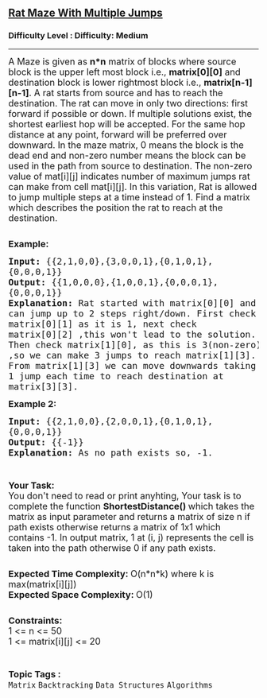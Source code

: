 <h2><a href="https://www.geeksforgeeks.org/problems/rat-maze-with-multiple-jumps3852/1">Rat Maze With Multiple Jumps</a></h2><h3>Difficulty Level : Difficulty: Medium</h3><hr><div class="problems_problem_content__Xm_eO"><p><span style="font-size:18px">A Maze is given as <strong>n*n</strong>&nbsp;matrix of blocks where source block is the upper left most block i.e., <strong>matrix[0][0]</strong> and destination block is lower rightmost block i.e., <strong>matrix[n-1][n-1]</strong>. A rat starts from source and has to reach the destination. The rat can move in only two directions: first forward if possible or down. If multiple solutions exist, the shortest earliest hop will be accepted. For the same hop distance at any point, forward will be preferred over downward. In the maze matrix, 0 means the block is the dead end and non-zero number means the block can be used in the path from source to destination. The non-zero value of mat[i][j] indicates number of maximum jumps rat can make from cell mat[i][j]. In this variation, Rat is allowed to jump multiple steps at a time instead of 1. Find a matrix which describes the position the rat to reach at the destination.</span><br>
&nbsp;</p>

<p><span style="font-size:18px"><strong>Example:</strong></span></p>

<pre><span style="font-size:18px"><strong>Input: </strong>{{2,1,0,0},{3,0,0,1},{0,1,0,1},
{0,0,0,1}}
<strong>Output: </strong>{{1,0,0,0},{1,0,0,1},{0,0,0,1},
{0,0,0,1}}
<strong>Explanation: </strong>Rat started with matrix[0][0] and 
can jump up to 2 steps right/down. First check 
matrix[0][1] as it is 1, next check 
matrix[0][2] ,this won't lead to the solution. 
Then check matrix[1][0], as this is 3(non-zero)
,so we can make 3 jumps to reach matrix[1][3]. 
From matrix[1][3] we can move downwards taking 
1 jump each time to reach destination at 
matrix[3][3].</span>
</pre>

<p><span style="font-size:18px"><strong>Example 2:</strong></span></p>

<pre><span style="font-size:18px"><strong>Input: </strong>{{2,1,0,0},{2,0,0,1},{0,1,0,1},
{0,0,0,1}}
<strong>Output:</strong> {{-1}}
<strong>Explanation: </strong>As no path exists so, -1.</span>
</pre>

<p>&nbsp;</p>

<p><span style="font-size:18px"><strong>Your Task:</strong><br>
You don't need to read or print anyhting, Your task is to complete the function&nbsp;<strong>ShortestDistance()&nbsp;</strong>which takes the matrix as input parameter and returns a matrix of size n if path exists otherwise returns a matrix of 1x1 which contains -1. In output matrix, 1&nbsp;at (i, j) represents the cell is taken into the path otherwise 0 if any path exists.</span><br>
&nbsp;</p>

<p><span style="font-size:18px"><strong>Expected Time Complexity:&nbsp;</strong>O(n*n*k) where k is max(matrix[i][j])<br>
<strong>Expected Space Complexity:&nbsp;</strong>O(1)</span><br>
&nbsp;</p>

<p><span style="font-size:18px"><strong>Constraints:</strong><br>
1 &lt;= n &lt;= 50<br>
1 &lt;= matrix[i][j] &lt;= 20</span></p>
</div><br><p><span style=font-size:18px><strong>Topic Tags : </strong><br><code>Matrix</code>&nbsp;<code>Backtracking</code>&nbsp;<code>Data Structures</code>&nbsp;<code>Algorithms</code>&nbsp;